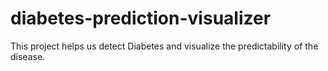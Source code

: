 # diabetes-prediction-visualizer

This project helps us detect Diabetes and visualize the predictability of the disease.

